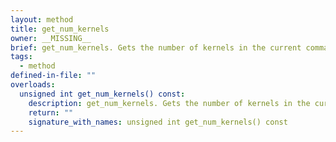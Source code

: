 ```yaml
---
layout: method
title: get_num_kernels
owner: __MISSING__
brief: get_num_kernels. Gets the number of kernels in the current command group.
tags:
  - method
defined-in-file: ""
overloads:
  unsigned int get_num_kernels() const:
    description: get_num_kernels. Gets the number of kernels in the current command group.
    return: ""
    signature_with_names: unsigned int get_num_kernels() const
---
```

